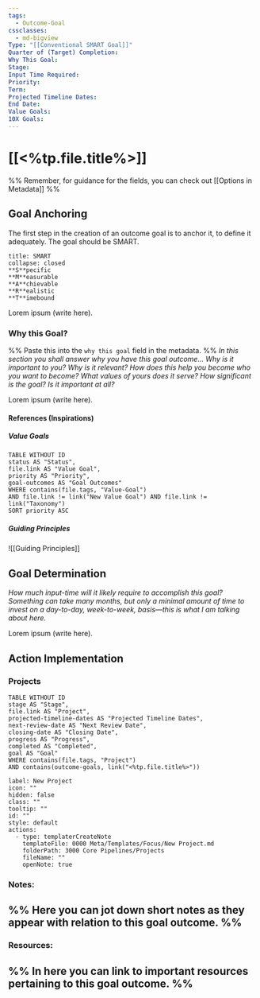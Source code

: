 ```yaml
---
tags:
  - Outcome-Goal
cssclasses:
  - md-bigview
Type: "[[Conventional SMART Goal]]"
Quarter of (Target) Completion: 
Why This Goal: 
Stage: 
Input Time Required: 
Priority: 
Term: 
Projected Timeline Dates: 
End Date: 
Value Goals: 
10X Goals:
---
```

# [[<%tp.file.title%>]]
%% Remember, for guidance for the fields, you can check out [[Options in Metadata]] %%

## Goal Anchoring
The first step in the creation of an outcome goal is to anchor it, to define it adequately.
The goal should be SMART.
```ad-info
title: SMART
collapse: closed
**S**pecific
**M**easurable
**A**chievable
**R**ealistic
**T**imebound
```

Lorem ipsum (write here).

### Why this Goal?
%% Paste this into the `why this goal` field in the metadata. %%
*In this section you shall answer why you have this goal outcome... Why is it important to you? Why is it relevant? How does this help you become who you want to become? What values of yours does it serve? How significant is the goal? Is it important at all?*

Lorem ipsum (write here).

#### References (Inspirations)

##### Value Goals
```dataview
TABLE WITHOUT ID 
status AS "Status",
file.link AS "Value Goal",
priority AS "Priority",
goal-outcomes AS "Goal Outcomes"
WHERE contains(file.tags, "Value-Goal")
AND file.link != link("New Value Goal") AND file.link != link("Taxonomy")
SORT priority ASC
```

##### Guiding Principles
![[Guiding Principles]]



## Goal Determination
*How much input-time will it likely require to accomplish this goal? Something can take many months, but only a minimal amount of time to invest on a day-to-day, week-to-week, basis—this is what I am talking about here.*

Lorem ipsum (write here).


## Action Implementation

### Projects
```dataview
TABLE WITHOUT ID 
stage AS "Stage",
file.link AS "Project",
projected-timeline-dates AS "Projected Timeline Dates",
next-review-date AS "Next Review Date",
closing-date AS "Closing Date",
progress AS "Progress",
completed AS "Completed",
goal AS "Goal"
WHERE contains(file.tags, "Project")
AND contains(outcome-goals, link("<%tp.file.title%>"))
```

```meta-bind-button
label: New Project
icon: ""
hidden: false
class: ""
tooltip: ""
id: ""
style: default
actions:
  - type: templaterCreateNote
    templateFile: 0000 Meta/Templates/Focus/New Project.md
    folderPath: 3000 Core Pipelines/Projects
    fileName: ""
    openNote: true

```

### Notes:
%% Here you can jot down short notes as they appear with relation to this goal outcome. %%
- 
### Resources:
%% In here you can link to important resources pertaining to this goal outcome. %%
- 